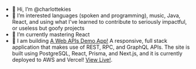 - 👋 Hi, I’m @charlottekies
- :orange_heart: I’m interested languages (spoken and programming), music, Java, React, and using what I've learned to contribute to seriously impactful, or useless but goofy projects
- :school: I’m currently mastering React 
- :hammer: I am building [A Web APIs Demo App!](https://github.com/charlottekies/web-apis-demo) A responsive, full stack application that makes use of REST, RPC, and GraphQL APIs. The site is built using PostgreSQL, React, Prisma, and Next.js, and it is currently deployed to AWS and Vercel! [View Live!](https://web-apis-demo.vercel.app/).


<!---
charlottekies/charlottekies is a ✨ special ✨ repository because its `README.md` (this file) appears on your GitHub profile.
You can click the Preview link to take a look at your changes.
--->
